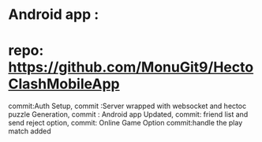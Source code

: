 # Android app :
# repo: https://github.com/MonuGit9/HectoClashMobileApp

commit:Auth Setup,
commit :Server wrapped with websocket and hectoc puzzle Generation,
commit : Android app Updated,
commit: friend list and send reject option,
commit: Online Game Option
commit:handle the play match added
